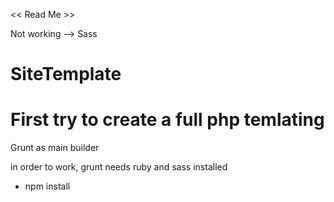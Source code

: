 << Read Me >>

Not working --> Sass
# SiteTemplate

# First try to create a full php temlating
Grunt as main builder

in order to work, grunt needs ruby and sass installed

- npm install 
